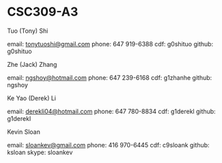 CSC309-A3
=========

Tuo (Tony) Shi

email: tonytuoshi@gmail.com
phone: 647 919-6388
cdf: g0shituo
github: g0shituo

Zhe (Jack) Zhang

email: ngshoy@hotmail.com
phone: 647 239-6168
cdf: g1zhanhe
github: ngshoy

Ke Yao (Derek) Li

email: derekli04@hotmail.com
phone: 647 780-8834
cdf: g1derekl
github: g1derekl

Kevin Sloan

email: sloankev@gmail.com
phone: 416 970-6445
cdf: c9sloank
github: ksloan
skype: sloankev

